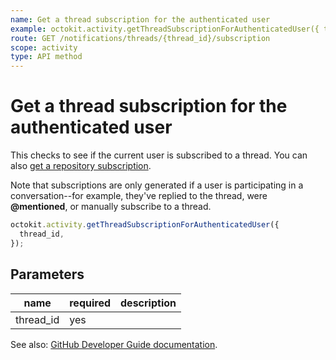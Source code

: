 ```yaml
---
name: Get a thread subscription for the authenticated user
example: octokit.activity.getThreadSubscriptionForAuthenticatedUser({ thread_id })
route: GET /notifications/threads/{thread_id}/subscription
scope: activity
type: API method
---
```


# Get a thread subscription for the authenticated user

This checks to see if the current user is subscribed to a thread. You can also [get a repository subscription](https://developer.github.com/v3/activity/watching/#get-a-repository-subscription).

Note that subscriptions are only generated if a user is participating in a conversation--for example, they've replied to the thread, were **@mentioned**, or manually subscribe to a thread.

```js
octokit.activity.getThreadSubscriptionForAuthenticatedUser({
  thread_id,
});
```

## Parameters

<table>
  <thead>
    <tr>
      <th>name</th>
      <th>required</th>
      <th>description</th>
    </tr>
  </thead>
  <tbody>
    <tr><td>thread_id</td><td>yes</td><td>

</td></tr>
  </tbody>
</table>

See also: [GitHub Developer Guide documentation](https://developer.github.com/v3/activity/notifications/#get-a-thread-subscription-for-the-authenticated-user).
